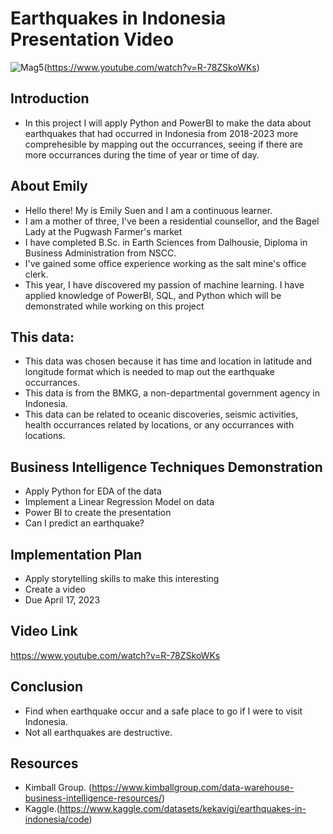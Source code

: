 # Earthquakes in Indonesia Presentation Video
![Mag5](https://github.com/ekysss/Capstone2024/assets/148264582/56812c2b-196c-41d2-8ea1-39f94ae4702e)(https://www.youtube.com/watch?v=R-78ZSkoWKs)

## Introduction
- In this project I will apply Python and PowerBI to make the data about earthquakes that had occurred in Indonesia from 2018-2023 more comprehesible by mapping out the occurrances, seeing if there are more occurrances during the time of year or time of day.

## About Emily
- Hello there! My is Emily Suen and I am a continuous learner.
- I am a mother of three, I've been a residential counsellor, and the Bagel Lady at the Pugwash Farmer's market
- I have completed B.Sc. in Earth Sciences from Dalhousie, Diploma in Business Administration from NSCC.
- I've gained some office experience working as the salt mine's office clerk.
- This year, I have discovered my passion of machine learning. I have applied knowledge of PowerBI, SQL, and Python which will be demonstrated while working on this project 

## This data:
- This data was chosen because it has time and location in latitude and longitude format which is needed to map out the earthquake occurrances.
- This data is from the BMKG, a non-departmental government agency in Indonesia.
- This data can be related to oceanic discoveries, seismic activities, health occurrances related by locations, or any occurrances with locations.

## Business Intelligence Techniques Demonstration
- Apply Python for EDA of the data
- Implement a Linear Regression Model on data
- Power BI to create the presentation
- Can I predict an earthquake?

## Implementation Plan
- Apply storytelling skills to make this interesting
- Create a video
- Due April 17, 2023

## Video Link
https://www.youtube.com/watch?v=R-78ZSkoWKs

## Conclusion
- Find when earthquake occur and a safe place to go if I were to visit Indonesia.
- Not all earthquakes are destructive.

## Resources
- Kimball Group. (https://www.kimballgroup.com/data-warehouse-business-intelligence-resources/)
- Kaggle.(https://www.kaggle.com/datasets/kekavigi/earthquakes-in-indonesia/code)
